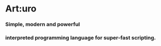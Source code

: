 # Art:uro

### Simple, modern and powerful 
### interpreted programming language for super-fast scripting.
